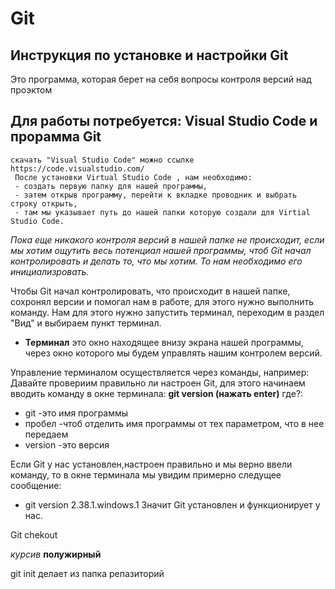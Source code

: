 

# Git

## Инструкция по установке и настройки Git

   Это программа, которая берет на себя вопросы контроля версий над проэктом

   ## Для работы потребуется: Visual Studio Code и прорамма Git
    скачать "Visual Studio Code" можно ссылке https://code.visualstudio.com/
     После установки Virtual Studio Code , нам необходимо: 
     - создать первую папку для нашей программы,
     - затем открыв программу, перейти к вкладке проводник и выбрать строку открыть, 
     - там мы указывает путь до нашей папки которую создали для Virtial Studio Code.



*Пока еще никакого контроля версий в нашей папке не происходит, если мы хотим ощутить весь потенциал нашей программы, чтоб Git начал контролировать и делать то, что мы хотим. То нам необходимо его инициализровать.*

 
Чтобы Git начал контролировать, что происходит в нашей папке, сохронял версии и помогал нам в работе, для этого нужно выполнить команду. Нам для этого нужно запустить терминал, переходим в раздел "Вид" и выбираем пункт терминал.

- **Терминал** это окно находящее внизу экрана нашей программы, через окно которого мы будем управлять нашим контролем версий.

Управление терминалом осуществляется через команды, например: 
Давайте провериим правильно ли настроен Git, для этого начинаем вводить команду в окне терминала: **git version (нажать enter)** где?:
   -  git -это имя программы
   -   пробел -чтоб отделить имя программы от тех параметром, что в нее передаем 
   -    version -это версия


 Если Git у нас установлен,настроен правильно и мы верно ввели команду, то в окне терминала мы увидим примерно следущее сообщение: 
 - git version 2.38.1.windows.1
Значит Git установлен и функционирует у нас.

Git chekout

*курсив* 
**полужирный**

git init делает из папка репазиторий

